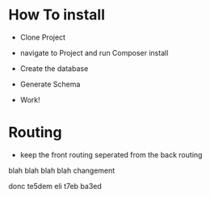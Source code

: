How To install
========================
  * Clone Project

  * navigate to Project and run Composer install

  * Create the database

  * Generate Schema

  * Work!
  
Routing 
========================

* keep the front routing seperated from the back routing

blah blah blah blah changement

donc te5dem eli t7eb ba3ed 

